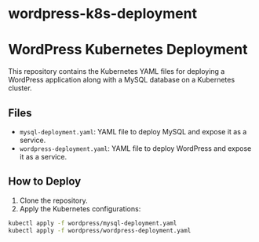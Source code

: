 # wordpress-k8s-deployment

# WordPress Kubernetes Deployment

This repository contains the Kubernetes YAML files for deploying a WordPress application along with a MySQL database on a Kubernetes cluster.

## Files

- `mysql-deployment.yaml`: YAML file to deploy MySQL and expose it as a service.
- `wordpress-deployment.yaml`: YAML file to deploy WordPress and expose it as a service.

## How to Deploy

1. Clone the repository.
2. Apply the Kubernetes configurations:

```bash
kubectl apply -f wordpress/mysql-deployment.yaml
kubectl apply -f wordpress/wordpress-deployment.yaml
